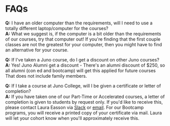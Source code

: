 # FAQs

**Q:** I have an older computer than the requirements, will I need to use a totally different laptop/computer for the courses? </br>
**A:** What we suggest is, if the computer is a bit older than the requirements of our courses, try that computer out! If you're finding that the first couple classes are not the greatest for your computer, then you might have to find an alternative for your course.

**Q:** If I've taken a Juno course, do I get a discount on other Juno courses? </br>
**A:** Yes! Juno Alumni get a discount - There's an alumni discount of $250, so all alumni (con ed and bootcamp) will get this applied for future courses
That does not include family members.

**Q:** If I take a course at Juno College, will I be given a certificate or letter of completion? </br>
**A:** If you have taken one of our Part-Time or Accelerated courses, a letter of completion is given to students by request only. If you'd like to receive this, please contact Laura Easson via [Slack](https://junocollege.slack.com/team/U01JN7E8ELE) or [email](mailto:laura.easson@junocollege.com). For our Bootcamp programs, you will receive a printed copy of your certificate via mail. Laura will let your cohort know when you'll approximately receive this. 



